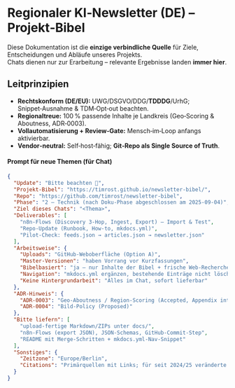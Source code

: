 # Regionaler KI‑Newsletter (DE) – Projekt‑Bibel

Diese Dokumentation ist die **einzige verbindliche Quelle** für Ziele, Entscheidungen und Abläufe unseres Projekts.  
Chats dienen nur zur Erarbeitung – relevante Ergebnisse landen **immer hier**.

## Leitprinzipien
- **Rechtskonform (DE/EU):** UWG/DSGVO/DDG/**TDDDG**/UrhG; Snippet‑Ausnahme & TDM‑Opt‑out beachten.
- **Regionaltreue:** 100 % passende Inhalte je Landkreis (Geo‑Scoring & Aboutness, ADR‑0003).
- **Vollautomatisierung + Review‑Gate:** Mensch‑im‑Loop anfangs aktivierbar.
- **Vendor‑neutral:** Self‑host‑fähig; **Git‑Repo als Single Source of Truth**.

#### Prompt für neue Themen (für Chat)
```json
{
  "Update": "Bitte beachten 🚨",
  "Projekt-Bibel": "https://timrost.github.io/newsletter-bibel/",
  "Repo": "https://github.com/timrost/newsletter-bibel",
  "Phase": "2 – Technik (nach Doku-Phase abgeschlossen am 2025-09-04)",
  "Ziel dieses Chats": "<Thema>",
  "Deliverables": [
    "n8n-Flows (Discovery 3-Hop, Ingest, Export) – Import & Test",
    "Repo-Update (Runbook, How-to, mkdocs.yml)",
    "Pilot-Check: feeds.json → articles.json → newsletter.json"
  ],
  "Arbeitsweise": {
    "Uploads": "GitHub-Weboberfläche (Option A)",
    "Master-Versionen": "haben Vorrang vor Kurzfassungen",
    "Bibelbasiert": "ja – nur Inhalte der Bibel + frische Web-Recherche mit Primärquellen",
    "Navigation": "mkdocs.yml ergänzen, bestehende Einträge nicht löschen",
    "Keine Hintergrundarbeit": "Alles im Chat, sofort lieferbar"
  },
  "ADR-Hinweis": {
    "ADR-0003": "Geo-Aboutness / Region-Scoring (Accepted, Appendix integriert)",
    "ADR-0004": "Bild-Policy (Proposed)"
  },
  "Bitte liefern": [
    "upload-fertige Markdown/ZIPs unter docs/",
    "n8n-Flows (export JSON), JSON-Schemas, GitHub-Commit-Step",
    "README mit Merge-Schritten + mkdocs.yml-Nav-Snippet"
  ],
  "Sonstiges": {
    "Zeitzone": "Europe/Berlin",
    "Citations": "Primärquellen mit Links; für seit 2024/25 veränderte Themen aktiv browsen"
  }
}
```
